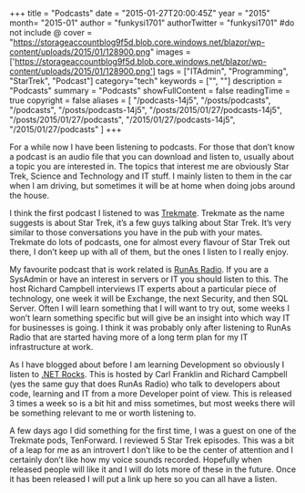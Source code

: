 +++
title = "Podcasts"
date = "2015-01-27T20:00:45Z"
year = "2015"
month= "2015-01"
author = "funkysi1701"
authorTwitter = "funkysi1701" #do not include @
cover = "https://storageaccountblog9f5d.blob.core.windows.net/blazor/wp-content/uploads/2015/01/128900.png"
images =['https://storageaccountblog9f5d.blob.core.windows.net/blazor/wp-content/uploads/2015/01/128900.png']
tags = ["ITAdmin", "Programming", "StarTrek", "Podcast"]
category="tech"
keywords = ["", ""]
description =  "Podcasts"
summary = "Podcasts"
showFullContent = false
readingTime = true
copyright = false
aliases = [
    "/podcasts-14j5",
    "/posts/podcasts",
    "/podcasts",
    "/posts/podcasts-14j5",
    "/posts/2015/01/27/podcasts-14j5",
    "/posts/2015/01/27/podcasts",
    "/2015/01/27/podcasts-14j5",
    "/2015/01/27/podcasts"
]
+++

For a while now I have been listening to podcasts. For those that don’t know a podcast is an audio file that you can download and listen to, usually about a topic you are interested in. The topics that interest me are obviously Star Trek, Science and Technology and IT stuff. I mainly listen to them in the car when I am driving, but sometimes it will be at home when doing jobs around the house.

I think the first podcast I listened to was [Trekmate](http://www.trekmate.org.uk/). Trekmate as the name suggests is about Star Trek, it’s a few guys talking about Star Trek. It’s very similar to those conversations you have in the pub with your mates. Trekmate do lots of podcasts, one for almost every flavour of Star Trek out there, I don’t keep up with all of them, but the ones I listen to I really enjoy.

My favourite podcast that is work related is [RunAs Radio](http://www.runasradio.com/). If you are a SysAdmin or have an interest in servers or IT you should listen to this. The host Richard Campbell interviews IT experts about a particular piece of technology, one week it will be Exchange, the next Security, and then SQL Server. Often I will learn something that I will want to try out, some weeks I won’t learn something specific but will give be an insight into which way IT for businesses is going. I think it was probably only after listening to RunAs Radio that are started having more of a long term plan for my IT infrastructure at work.

As I have blogged about before I am learning Development so obviously I listen to [.NET Rocks](http://www.dotnetrocks.com/). This is hosted by Carl Franklin and Richard Campbell (yes the same guy that does RunAs Radio) who talk to developers about code, learning and IT from a more Developer point of view. This is released 3 times a week so is a bit hit and miss sometimes, but most weeks there will be something relevant to me or worth listening to.

A few days ago I did something for the first time, I was a guest on one of the Trekmate pods, TenForward. I reviewed 5 Star Trek episodes. This was a bit of a leap for me as an introvert I don’t like to be the center of attention and I certainly don’t like how my voice sounds recorded. Hopefully when released people will like it and I will do lots more of these in the future. Once it has been released I will put a link up here so you can all have a listen.